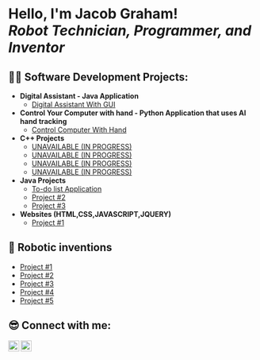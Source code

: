 <h1>Hello, I'm Jacob Graham! <br/><i>Robot Technician, Programmer, and Inventor</i></h1>

<h2>👨‍💻 Software Development Projects:</h2>

- <b>Digital Assistant - Java Application</b>
  - [Digital Assistant With GUI](https://github.com/JacobTheCoder19/Digital-assistant-written-in-Java)
- <b>Control Your Computer with hand - Python Application that uses AI hand tracking</b>
  - [Control Computer With Hand](https://github.com/JacobTheCoder19/Control-Computer-With-Hand) 
- <b>C++ Projects</b>
  - [ UNAVAILABLE (IN PROGRESS)](https://)
  - [UNAVAILABLE (IN PROGRESS)](https://)
  - [UNAVAILABLE (IN PROGRESS)](https://)
  - [UNAVAILABLE (IN PROGRESS)](https://githu)
- <b>Java Projects</b>
  - [To-do list Application](https://github.com/JacobTheCoder19/ToDoListInJava/tree/main)
  - [Project #2](https://github.com/)
  - [Project #3](https://github.com)
- <b>Websites (HTML,CSS,JAVASCRIPT,JQUERY)</b>
  - [Project #1](https://github.com)

<h2>🤖 Robotic inventions</h2>

- [Project #1](https://w)
- [Project #2](https://ww)
- [Project #3](https://www)
- [Project #4](https://www=)
- [Project #5](https://www.y)

<h2> 😎 Connect with me:</h2>

<!--[<img align="left" alt="Jacob Graham | YouTube" width="22px" src="https://cdn.jsdelivr.net/npm/simple-icons@v3/icons/youtube.svg" />][youtube]
[<img align="left" alt="Jacob Graham | Twitter" width="22px" src="https://cdn.jsdelivr.net/npm/simple-icons@v3/icons/twitter.svg" />][twitter] -->
[<img align="left" alt="Jacob Graham | LinkedIn" width="22px" src="https://cdn.jsdelivr.net/npm/simple-icons@v3/icons/linkedin.svg" />][linkedin]
[<img align="left" alt="Jacob Graham | Instagram" width="22px" src="https://cdn.jsdelivr.net/npm/simple-icons@v3/icons/instagram.svg" />][instagram]

<!--[twitter]: https://twitter.com/joshmadakor 
[youtube]: https://www.youtube.com/c/joshmadakor -->
[instagram]: https://www.instagram.com/lifeasagraham/
[linkedin]:  https://www.linkedin.com/in/jacob-graham-6693b82a2/
